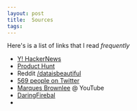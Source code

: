 ```yaml
---
layout: post
title:  Sources
tags:
---
```


Here's is a list of links that I read *frequently*

- [Y! HackerNews](http://news.ycombinator.com)
- [Product Hunt](http://www.producthunt.com) 
- Reddit [/dataisbeautiful](https://www.reddit.com/r/dataisbeautiful/)
- [569 people on Twitter](https://twitter.com/maluta/following) 
- [Marques Brownlee]() @ YouTube
- [DaringFirebal](http://daringfireball.net/) 
- 
